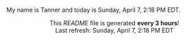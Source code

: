My name is Tanner and today is Sunday, April 7, 2:18 PM EDT.

<p align="center">This <i>README</i> file is generated <b>every 3 hours</b>!</br>Last refresh: Sunday, April 7, 2:18 PM EDT<br /></p>
